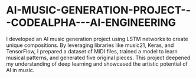 # AI-MUSIC-GENERATION-PROJECT---CODEALPHA---AI-ENGINEERING
I developed an AI music generation project using LSTM networks to create unique compositions. By leveraging libraries like music21, Keras, and TensorFlow, I prepared a dataset of MIDI files, trained a model to learn musical patterns, and generated five original pieces. This project deepened my understanding of deep learning and showcased the artistic potential of AI in music.
